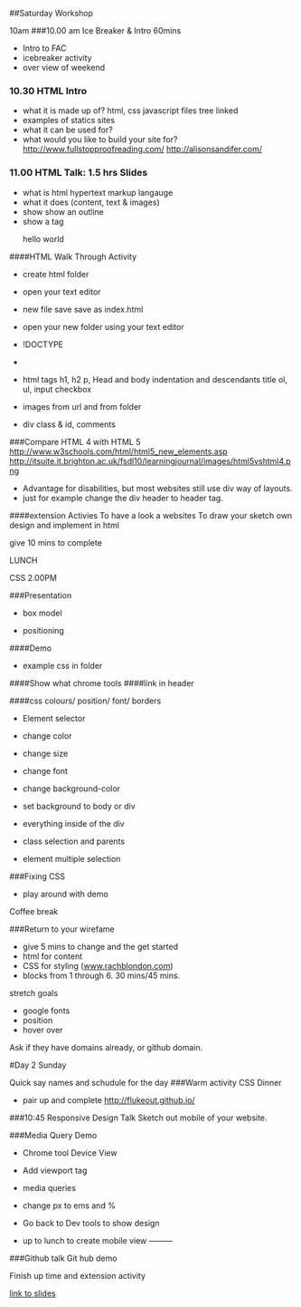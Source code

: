 ##Saturday Workshop

10am
###10.00 am Ice Breaker & Intro 60mins
- Intro to FAC
- icebreaker activity
- over view of weekend

### 10.30 HTML Intro
  - what it is made up of? html, css javascript files tree linked
  - examples of statics sites
  - what it can be used for?
  - what would you like to build your site for?
http://www.fullstopproofreading.com/
http://alisonsandifer.com/


### 11.00 HTML Talk: 1.5 hrs Slides
- what is html
 hypertext markup langauge
- what it does (content, text & images)
- show show an outline
- show a tag <p>  hello world  </p>

####HTML Walk Through Activity
- create html folder
- open your text editor

- new file save save as index.html
- open your new folder using your text editor
- !DOCTYPE
-
- html tags
h1, h2
p,
Head and body
indentation and descendants
title  ol, ul, input checkbox

- images
  from url and from folder

- div
class & id, comments


###Compare HTML 4 with HTML 5
http://www.w3schools.com/html/html5_new_elements.asp
http://itsuite.it.brighton.ac.uk/fsdl10/learningjournal/images/html5vshtml4.png
- Advantage for disabilities, but most websites still use div way of layouts.
- just for example change the div header to header tag.

####extension Activies
To have a look a websites
To draw your sketch own design and implement in html

give 10 mins to complete


LUNCH

CSS 2.00PM

###Presentation
- box model

- positioning

####Demo
- example css in folder

####Show what chrome tools
####link in header

####css colours/ position/ font/ borders

- Element selector
- change color
- change size
- change font

- change background-color
- set background to body or div

- everything inside of the div
- class selection and parents
- element multiple selection


###Fixing CSS
- play around with demo

Coffee break


###Return to your wirefame
- give 5 mins to change and the get started
- html for content
- CSS for styling
(www.rachblondon.com)
- blocks from 1 through 6. 30 mins/45 mins.

stretch goals
- google fonts
- position
- hover over

Ask if they have domains already, or github domain.


#Day 2 Sunday

Quick say names and schudule for the day
###Warm activity CSS Dinner
- pair up and complete
http://flukeout.github.io/

###10:45 Responsive Design Talk
Sketch out mobile of your website.

###Media Query Demo
- Chrome tool Device View
- Add viewport tag
- media queries
- change px to ems and %

- Go back to Dev tools to show design

- up to lunch to create mobile view
———


###Github talk
Git hub demo

Finish up time and extension activity


[link to slides](https://docs.google.com/presentation/d/19hpTnLNG8hfwcV80mPMmBkUWYAmEnVDy4RYFTrgrnuU/edit)
